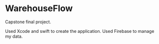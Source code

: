 # WarehouseFlow
Capstone final project.

Used Xcode and swift to create the application.
Used Firebase to manage my data.
